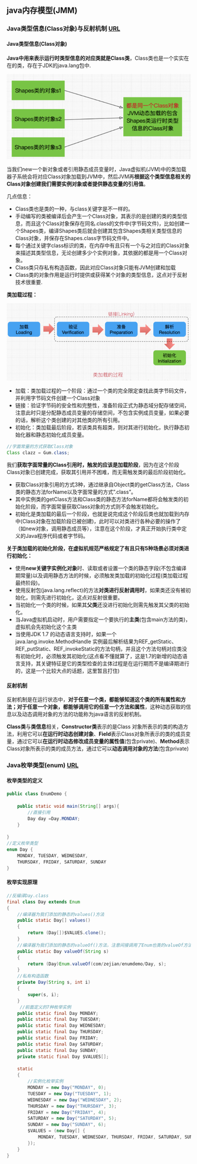## java内存模型(JMM)

### Java类型信息(Class对象)与反射机制 [URL](https://blog.csdn.net/javazejian/article/details/70768369)

#### Java类型信息(Class对象)

**Java中用来表示运行时类型信息的对应类就是Class类**，Class类也是一个实实在在的类，存在于JDK的java.lang包中.

![image-20210425164105837](picture/image-20210425164105837.png)

当我们new一个新对象或者引用静态成员变量时，Java虚拟机(JVM)中的类加载器子系统会将对应Class对象加载到JVM中，然后JVM再**根据这个类型信息相关的Class对象创建我们需要实例对象或者提供静态变量的引用值**。

几点信息：

- Class类也是类的一种，与class关键字是不一样的。
- 手动编写的类被编译后会产生一个Class对象，其表示的是创建的类的类型信息，而且这个Class对象保存在同名.class的文件中(字节码文件)，比如创建一个Shapes类，编译Shapes类后就会创建其包含Shapes类相关类型信息的Class对象，并保存在Shapes.class字节码文件中。
- 每个通过关键字class标识的类，在内存中有且只有一个与之对应的Class对象来描述其类型信息，无论创建多少个实例对象，其依据的都是用一个Class对象。
- Class类只存私有构造函数，因此对应Class对象只能有JVM创建和加载
- Class类的对象作用是运行时提供或获得某个对象的类型信息，这点对于反射技术很重要.

**类加载过程：**

![image-20210425165950503](picture/image-20210425165950503.png)

- 加载：类加载过程的一个阶段：通过一个类的完全限定查找此类字节码文件，并利用字节码文件创建一个Class对象
- 链接：验证字节码的安全性和完整性，准备阶段正式为静态域分配存储空间，注意此时只是分配静态成员变量的存储空间，不包含实例成员变量，如果必要的话，解析这个类创建的对其他类的所有引用。
- 初始化：类加载最后阶段，若该类具有超类，则对其进行初始化，执行静态初始化器和静态初始化成员变量。

```java
//字面常量的方式获取Class对象
Class clazz = Gum.class;
```

我们**获取字面常量的Class引用时，触发的应该是加载阶段**，因为在这个阶段Class对象已创建完成，获取其引用并不困难，而无需触发类的最后阶段初始化。

- 获取Class对象引用的方式3种，通过继承自Object类的getClass方法，Class类的静态方法forName以及字面常量的方式”.class”。
- 其中实例类的getClass方法和Class类的静态方法forName都将会触发类的初始化阶段，而字面常量获取Class对象的方式则不会触发初始化。
- 初始化是类加载的最后一个阶段，也就是说完成这个阶段后类也就加载到内存中(Class对象在加载阶段已被创建)，此时可以对类进行各种必要的操作了（如new对象，调用静态成员等），注意在这个阶段，才真正开始执行类中定义的Java程序代码或者字节码。



**关于类加载的初始化阶段，在虚拟机规范严格规定了有且只有5种场景必须对类进行初始化：**

- 使用**new关键字实例化对象**时、读取或者设置一个类的静态字段(不包含编译期常量)以及调用静态方法的时候，必须触发类加载的初始化过程(类加载过程最终阶段)。
- 使用反射包(java.lang.reflect)的方法**对类进行反射调用时**，如果类还没有被初始化，则需先进行初始化，这点对反射很重要。
- 当初始化一个类的时候，如果其**父类**还没进行初始化则需先触发其父类的初始化。
- 当Java虚拟机启动时，用户需要指定一个要执行的**主类**(包含main方法的类)，虚拟机会先初始化这个主类
- 当使用JDK 1.7 的动态语言支持时，如果一个java.lang.invoke.MethodHandle 实例最后解析结果为REF_getStatic、REF_putStatic、REF_invokeStatic的方法句柄，并且这个方法句柄对应类没有初始化时，必须触发其初始化(这点看不懂就算了，这是1.7的新增的动态语言支持，其关键特征是它的类型检查的主体过程是在运行期而不是编译期进行的，这是一个比较大点的话题，这里暂且打住)



#### 反射机制

反射机制是在运行状态中，**对于任意一个类，都能够知道这个类的所有属性和方法；对于任意一个对象，都能够调用它的任意一个方法和属性**，这种动态获取的信息以及动态调用对象的方法的功能称为java语言的反射机制。

**Class类**与**类信息**相关，**Constructor类**表示的是Class 对象所表示的类的构造方法，利用它可以**在运行时动态创建对象**、**Field**表示Class对象所表示的类的成员变量，通过它可以**在运行时动态修改成员变量的属性值**(包含private)、**Method**表示Class对象所表示的类的成员方法，通过它可以**动态调用对象的方法**(包含private)



### Java枚举类型(enum) [URL](https://blog.csdn.net/javazejian/article/details/71333103)

#### 枚举类型的定义

```java
public class EnumDemo {

    public static void main(String[] args){
        //直接引用
        Day day =Day.MONDAY;
    }

}
//定义枚举类型
enum Day {
    MONDAY, TUESDAY, WEDNESDAY,
    THURSDAY, FRIDAY, SATURDAY, SUNDAY
}
```

#### 枚举实现原理

```java
//反编译Day.class
final class Day extends Enum
{
    //编译器为我们添加的静态的values()方法
    public static Day[] values()
    {
        return (Day[])$VALUES.clone();
    }
    //编译器为我们添加的静态的valueOf()方法，注意间接调用了Enum也类的valueOf方法
    public static Day valueOf(String s)
    {
        return (Day)Enum.valueOf(com/zejian/enumdemo/Day, s);
    }
    //私有构造函数
    private Day(String s, int i)
    {
        super(s, i);
    }
     //前面定义的7种枚举实例
    public static final Day MONDAY;
    public static final Day TUESDAY;
    public static final Day WEDNESDAY;
    public static final Day THURSDAY;
    public static final Day FRIDAY;
    public static final Day SATURDAY;
    public static final Day SUNDAY;
    private static final Day $VALUES[];

    static 
    {    
        //实例化枚举实例
        MONDAY = new Day("MONDAY", 0);
        TUESDAY = new Day("TUESDAY", 1);
        WEDNESDAY = new Day("WEDNESDAY", 2);
        THURSDAY = new Day("THURSDAY", 3);
        FRIDAY = new Day("FRIDAY", 4);
        SATURDAY = new Day("SATURDAY", 5);
        SUNDAY = new Day("SUNDAY", 6);
        $VALUES = (new Day[] {
            MONDAY, TUESDAY, WEDNESDAY, THURSDAY, FRIDAY, SATURDAY, SUNDAY
        });
    }
}
```

































